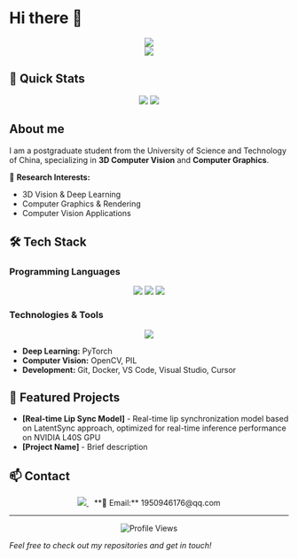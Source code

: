 # Hi there 👀

<div align="center">
  <img src="https://readme-typing-svg.vercel.app/?lines=Welcome+to+my+GitHub+profile!;I'm+a+3D+Computer+Vision+Researcher;Specializing+in+Deep+Learning+%26+Graphics&center=true&width=500&height=50">
</div>

<div align="center">
  <img src="https://github-readme-stats.vercel.app/api/top-langs/?username=ceastld&layout=compact&icon_color=eed0d2&text_color=24292e&bg_color=ffffff&title_color=eed0d2&hide_title=true" />
</div>

## 🚀 Quick Stats

<div align="center">
  <img src="https://github-readme-stats.vercel.app/api?username=ceastld&show_icons=true&theme=radical&hide_border=true&bg_color=0D1117&title_color=58A6FF&icon_color=58A6FF" />
  <img src="https://streak-stats.demolab.com/?user=ceastld&theme=radical&hide_border=true&background=0D1117&stroke=58A6FF" />
</div>

## About me

I am a postgraduate student from the University of Science and Technology of China, specializing in **3D Computer Vision** and **Computer Graphics**. 

🔬 **Research Interests:**
- 3D Vision & Deep Learning
- Computer Graphics & Rendering
- Computer Vision Applications

## 🛠️ Tech Stack

### Programming Languages
<div align="center">
  <img src="https://img.shields.io/badge/Python-3776AB?style=for-the-badge&logo=python&logoColor=white" />
  <img src="https://img.shields.io/badge/C%23-239120?style=for-the-badge&logo=c-sharp&logoColor=white" />
  <img src="https://img.shields.io/badge/C%2B%2B-00599C?style=for-the-badge&logo=c%2B%2B&logoColor=white" />
</div>

### Technologies & Tools
<div align="center">
  <img src="https://skillicons.dev/icons?i=pytorch,opencv,git,docker,vscode,visualstudio&theme=dark" />
</div>

- **Deep Learning:** PyTorch
- **Computer Vision:** OpenCV, PIL
- **Development:** Git, Docker, VS Code, Visual Studio, Cursor

## 🚀 Featured Projects

- **[Real-time Lip Sync Model]** - Real-time lip synchronization model based on LatentSync approach, optimized for real-time inference performance on NVIDIA L40S GPU
- **[Project Name]** - Brief description

## 📫 Contact

<div align="center">
  <a href="mailto:1950946176@qq.com">
    <img src="https://img.shields.io/badge/Email-D14836?style=for-the-badge&logo=gmail&logoColor=white" />
  </a>
  <span style="margin-left: 10px;">**📧 Email:** 1950946176@qq.com</span>
  <!-- Add more social links as needed -->
</div>

---

<div align="center">
  <img src="https://komarev.com/ghpvc/?username=ceastld&style=flat-square&color=blue" alt="Profile Views" />
</div>

*Feel free to check out my repositories and get in touch!*

